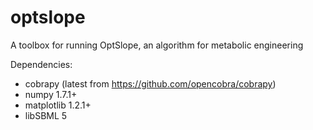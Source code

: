 optslope
========

A toolbox for running OptSlope, an algorithm for metabolic engineering

Dependencies:
* cobrapy (latest from https://github.com/opencobra/cobrapy)
* numpy 1.7.1+
* matplotlib 1.2.1+
* libSBML 5
